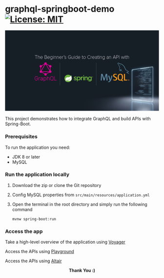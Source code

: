 # graphql-springboot-demo [![License: MIT](https://img.shields.io/badge/License-MIT-yellow.svg)](https://github.com/pateluday07/graphql-springboot-demo/blob/master/LICENSE)
![Header](src/main/resources/static/graphql-springboot-mysql.png)

This project demonstrates how to integrate GraphQL and build APIs with Spring-Boot.

### Prerequisites
To run the application you need:
* JDK 8 or later
* MySQL

### Run the application locally
1. Download the zip or clone the Git repository
2. Config MySQL properties from `src/main/resources/application.yml`
3. Open the terminal in the root directory and simply run the following command

       mvnw spring-boot:run

### Access the app
Take a high-level overview of the application using
[Voyager](http://localhost:8085/voyager)

Access the APIs using
[Playground](http://localhost:8085/playground)

Access the APIs using
[Altair](http://localhost:8085/altair)

<p align="center">
  <b>Thank You :)</b>
</p>

